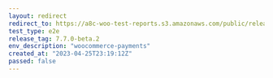```yaml
---
layout: redirect
redirect_to: https://a8c-woo-test-reports.s3.amazonaws.com/public/release/7.7.0-beta.2/woocommerce-payments/e2e/index.html
test_type: e2e
release_tag: 7.7.0-beta.2
env_description: "woocommerce-payments"
created_at: "2023-04-25T23:19:12Z"
passed: false
---
```

